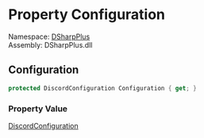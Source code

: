 # Property Configuration

Namespace: [DSharpPlus](DSharpPlus.md)  
Assembly: DSharpPlus.dll

## <a id="DSharpPlus_BaseDiscordClient_Configuration"></a>Configuration

```csharp
protected DiscordConfiguration Configuration { get; }
```

### Property Value

[DiscordConfiguration](DSharpPlus.DiscordConfiguration.md)

